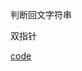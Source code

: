 判断回文字符串

双指针

[code](https://github.com/flyfire/LeetCodeSolutions/blob/master/src/main/java/com/solarexsoft/leetcode/editor/cn/L125ValidPalindrome.java)
